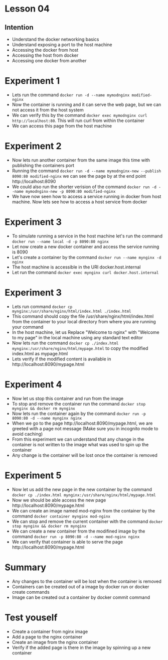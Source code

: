 # Lesson 04

## Intention
 * Understand the docker networking basics
 * Understand exposing a port to the host machine
 * Accessing the docker from host
 * Accessing the host from docker
 * Accessing one docker from another

# Experiment 1
 * Lets run the command `docker run -d --name mymodnginx modified-nginx`
 * Now the container is running and it can serve the web page, but we can not access it from the host system
 * We can verify this by the command `docker exec mymodnginx curl http://localhost:80`. This will run curl from within the container
 * We can access this page from the host machine

# Experiment 2
 * Now lets run another container from the same image this time with publishing the containers port
 * Running the command `docker run -d --name mymodnginx-new --publish 8090:80 modified-nginx` we can see the page by at the end point http://localhost:8090
 * We could also run the shorter verision of the command `docker run -d --name mymodnginx-new -p 8090:80 modified-nginx`
 * We have now seen how to access a service running in docker from host machine. Now lets see how to access a host service from docker

# Experiment 3
 * To simulate running a service in the host machine let's run the command `docker run --name local -d -p 8090:80 nginx`
 * Let now create a new docker container and access the service running is 8090
 * Let's create a container by the command `docker run --name mynginx -d nginx`
 * The host machine is accessible in the URI docker.host.internal
 * Let run the command `docker exec mynginx curl docker.host.internal`
 
 
# Experiment 3
 * Lets run command `docker cp mynginx:/usr/share/nginx/html/index.html ./index.html`
 * This command should copy the file /usr/share/nginx/html/index.html from the container to your local directory from where you are running your command
 * In the host machine, let us Replace "Welcome to nginx" with "Welcome to my page" in the local machine using any standard text editor
 * Now lets run the command `docker cp ./index.html mynginx:/usr/share/nginx/html/mypage.html` to copy the modified index.html as mypage.html
 * Lets verify if the modified content is available in http://localhost:8090/mypage.html

# Experiment 4
 * Now let us stop this container and run from the image
 * To stop and remove the container run the command `docker stop mynginx && docker rm mynginx`
 * Now lets run the container again by the command `docker run -p 8090:80 -d --name mynginx nginx`
 * When we go to the page http://localhost:8090/mypage.html, we are greeted with a page not message (Make sure you in incognito mode to avoid caching)
 * From this experiment we can understand that any change in the container is not written to the image what was used to spin up the container
 * Any change is the container will be lost once the container is removed
 
# Experiment 5
 * Now let us add the new page in the new container by the command `docker cp ./index.html mynginx:/usr/share/nginx/html/mypage.html`
 * Now we should be able access the new page http://localhost:8090/mypage.html
 * We can create an image named mod-nginx from the container by the command `docker container mynginx mod-nginx`
 * We can stop and remove the current container with the command `docker stop mynginx && docker rm mynginx`
 * We can create a new container from the modifined image by the command `docker run -p 8090:80 -d --name mod-nginx nginx`
 * We can verify that container is able to serve the page http://localhost:8090/mypage.html

# Summary
 * Any changes to the container will be lost when the container is removed
 * Containers can be created out of a image by docker run or docker create commands
 * Image can be created out a container by docker commit command

# Test youself
 * Create a container from nginx image
 * Add a page to the nginx container
 * Create an image from the nginx container
 * Verify if the added page is there in the image by spinning up a new container

